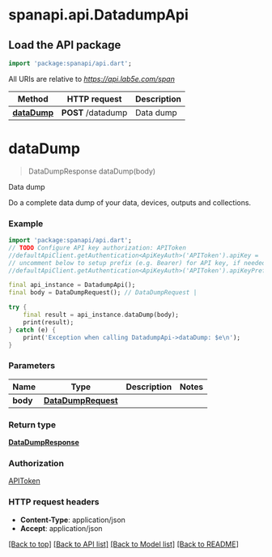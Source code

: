 # spanapi.api.DatadumpApi

## Load the API package
```dart
import 'package:spanapi/api.dart';
```

All URIs are relative to *https://api.lab5e.com/span*

Method | HTTP request | Description
------------- | ------------- | -------------
[**dataDump**](DatadumpApi.md#datadump) | **POST** /datadump | Data dump


# **dataDump**
> DataDumpResponse dataDump(body)

Data dump

Do a complete data dump of your data, devices, outputs and collections.

### Example 
```dart
import 'package:spanapi/api.dart';
// TODO Configure API key authorization: APIToken
//defaultApiClient.getAuthentication<ApiKeyAuth>('APIToken').apiKey = 'YOUR_API_KEY';
// uncomment below to setup prefix (e.g. Bearer) for API key, if needed
//defaultApiClient.getAuthentication<ApiKeyAuth>('APIToken').apiKeyPrefix = 'Bearer';

final api_instance = DatadumpApi();
final body = DataDumpRequest(); // DataDumpRequest | 

try { 
    final result = api_instance.dataDump(body);
    print(result);
} catch (e) {
    print('Exception when calling DatadumpApi->dataDump: $e\n');
}
```

### Parameters

Name | Type | Description  | Notes
------------- | ------------- | ------------- | -------------
 **body** | [**DataDumpRequest**](DataDumpRequest.md)|  | 

### Return type

[**DataDumpResponse**](DataDumpResponse.md)

### Authorization

[APIToken](../README.md#APIToken)

### HTTP request headers

 - **Content-Type**: application/json
 - **Accept**: application/json

[[Back to top]](#) [[Back to API list]](../README.md#documentation-for-api-endpoints) [[Back to Model list]](../README.md#documentation-for-models) [[Back to README]](../README.md)

